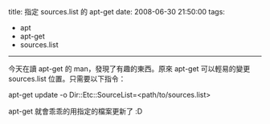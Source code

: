 title: 指定 sources.list 的 apt-get
date: 2008-06-30 21:50:00
tags: 
- apt
- apt-get
- sources.list
---

今天在讀 apt-get 的 man，發現了有趣的東西。原來 apt-get 可以輕易的變更 sources.list 位置。只需要以下指令：

apt-get update -o Dir::Etc::SourceList=<path/to/sources.list>

apt-get 就會乖乖的用指定的檔案更新了 :D